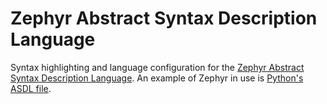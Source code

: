 # Zephyr Abstract Syntax Description Language

Syntax highlighting and language configuration for the [Zephyr Abstract Syntax Description Language](https://www.cs.princeton.edu/research/techreps/TR-554-97). An example of Zephyr in use is [Python's ASDL file](https://github.com/python/cpython/blob/master/Parser/Python.asdl).
